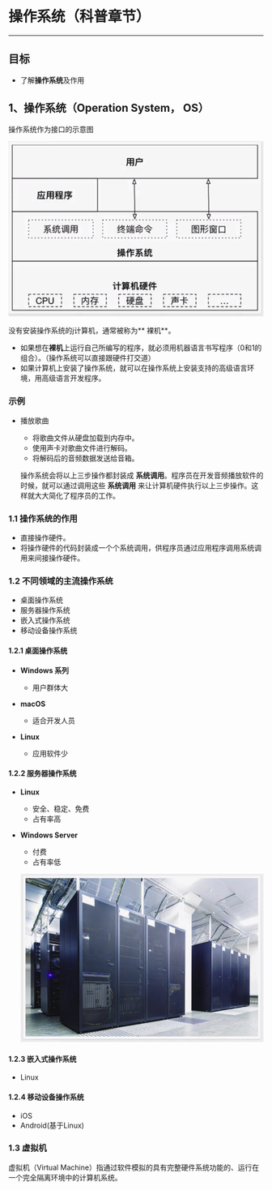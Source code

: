 # 操作系统（科普章节）

---

## 目标

* 了解**操作系统**及作用

## 1、操作系统（Operation System， OS）

操作系统作为接口的示意图

![](/assets/操作系统简介.png)

没有安装操作系统的j计算机，通常被称为** 裸机**。

* 如果想在**裸机**上运行自己所编写的程序，就必须用机器语言书写程序（0和1的组合）。（操作系统可以直接跟硬件打交道）
* 如果计算机上安装了操作系统，就可以在操作系统上安装支持的高级语言环境，用高级语言开发程序。

### 示例

* 播放歌曲

  * 将歌曲文件从硬盘加载到内存中。
  * 使用声卡对歌曲文件进行解码。
  * 将解码后的音频数据发送给音箱。

  操作系统会将以上三步操作都封装成 **系统调用**。程序员在开发音频播放软件的时候，就可以通过调用这些 **系统调用** 来让计算机硬件执行以上三步操作。这样就大大简化了程序员的工作。

### 1.1 操作系统的作用

* 直接操作硬件。
* 将操作硬件的代码封装成一个个系统调用，供程序员通过应用程序调用系统调用来间接操作硬件。

### 1.2 不同领域的主流操作系统

* 桌面操作系统
* 服务器操作系统
* 嵌入式操作系统
* 移动设备操作系统

#### 1.2.1 桌面操作系统

* **Windows 系列**

  * 用户群体大

* **macOS**

  * 适合开发人员

* **Linux**

  * 应用软件少

#### 1.2.2 服务器操作系统

* **Linux**
  * 安全、稳定、免费
  * 占有率高
* **Windows Server**

  * 付费
  * 占有率低

  ![](/assets/服务器.png)

#### 1.2.3 嵌入式操作系统

* Linux

#### 1.2.4 移动设备操作系统

* iOS
* Android\(基于Linux\)

### 1.3 虚拟机

虚拟机（Virtual Machine）指通过软件模拟的具有完整硬件系统功能的、运行在一个完全隔离环境中的计算机系统。



